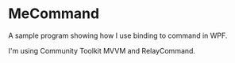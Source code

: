 # MeCommand

A sample program showing how I use binding to command in WPF.

I'm using Community Toolkit MVVM and RelayCommand.
